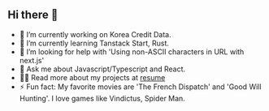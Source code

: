 ## Hi there 👋

- 🔭 I’m currently working on Korea Credit Data.
- 🌱 I’m currently learning Tanstack Start, Rust.
- 🤔 I’m looking for help with 'Using non-ASCII characters in URL with next.js'
- 💬 Ask me about Javascript/Typescript and React.
- 👨‍💻 Read more about my projects at [resume](https://zenith-cupcake-c04.notion.site/a1678374948c4263865f750d17b2da99?source=copy_link) 
- ⚡ Fun fact: My favorite movies are 'The French Dispatch' and 'Good Will Hunting'. I love games like Vindictus, Spider Man.

